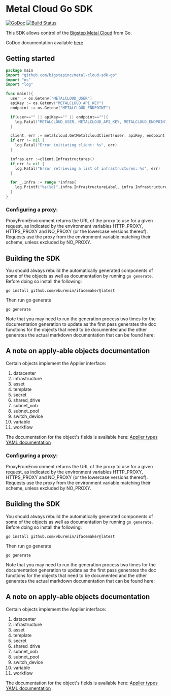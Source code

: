 # Metal Cloud Go SDK

[![GoDoc](https://godoc.org/github.com/bigstepinc/metal-cloud-sdk-go?status.svg)](https://godoc.org/github.com/bigstepinc/metal-cloud-sdk-go) 
[![Build Status](https://travis-ci.com/metalsoft-io/metal-cloud-sdk-go.svg?branch=master)](https://travis-ci.com/metalsoft-io/metal-cloud-sdk-go)

This SDK allows control of the [Bigstep Metal Cloud](https://bigstep.com) from Go.

GoDoc documentation available [here](https://godoc.org/github.com/bigstepinc/metal-cloud-sdk-go)

## Getting started

```go
package main
import "github.com/bigstepinc/metal-cloud-sdk-go"
import "os"
import "log"

func main(){
  user := os.Getenv("METALCLOUD_USER")
  apiKey := os.Getenv("METALCLOUD_API_KEY")
  endpoint := os.Getenv("METALCLOUD_ENDPOINT")

  if(user=="" || apiKey=="" || endpoint==""){
    log.Fatal("METALCLOUD_USER, METALCLOUD_API_KEY, METALCLOUD_ENDPOINT environment variables must be set")
  }

  client, err := metalcloud.GetMetalcloudClient(user, apiKey, endpoint)
  if err != nil {
    log.Fatal("Error initiating client: %s", err)
  }

  infras,err :=client.Infrastructures()
  if err != nil {
    log.Fatal("Error retrieving a list of infrastructures: %s", err)
  }

  for _,infra := range *infras{
    log.Printf("%s(%d)",infra.InfrastructureLabel, infra.InfrastructureID)
  }
}
```

### Configuring a proxy:

ProxyFromEnvironment returns the URL of the proxy to use for a given request, as indicated by the environment variables HTTP_PROXY, HTTPS_PROXY and NO_PROXY (or the lowercase versions thereof). Requests use the proxy from the environment variable matching their scheme, unless excluded by NO_PROXY.


## Building the SDK

You should always rebuild the automatically generated components of some of the objects as well as documentation by running `go generate`. Before doing so install the following:
```
go install github.com/vburenin/ifacemaker@latest
```

Then run go generate
```
go generate
```

Note that you may need to run the generation process two times for the documentation generation to update as the first pass generates the doc functions for the objects that need to be documented and the other generates the actual markdown documentation that can be found here:

## A note on apply-able objects documentation

Certain objects implement the Applier interface:
1. datacenter
2. infrastructure
3. asset
4. template
5. secret
6. shared_drive
7. subnet_oob
8. subnet_pool
9. switch_device
10. variable
11. workflow

The documentation for the object's fields is available here: [Applier types YAML documentation](docs/types.md)

### Configuring a proxy:

ProxyFromEnvironment returns the URL of the proxy to use for a given request, as indicated by the environment variables HTTP_PROXY, HTTPS_PROXY and NO_PROXY (or the lowercase versions thereof). Requests use the proxy from the environment variable matching their scheme, unless excluded by NO_PROXY.


## Building the SDK

You should always rebuild the automatically generated components of some of the objects as well as documentation by running `go generate`. Before doing so install the following:
```
go install github.com/vburenin/ifacemaker@latest
```

Then run go generate
```
go generate
```

Note that you may need to run the generation process two times for the documentation generation to update as the first pass generates the doc functions for the objects that need to be documented and the other generates the actual markdown documentation that can be found here:

## A note on apply-able objects documentation

Certain objects implement the Applier interface:
1. datacenter
2. infrastructure
3. asset
4. template
5. secret
6. shared_drive
7. subnet_oob
8. subnet_pool
9. switch_device
10. variable
11. workflow

The documentation for the object's fields is available here: [Applier types YAML documentation](docs/types.md)